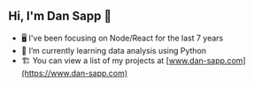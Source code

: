 ## Hi, I'm Dan Sapp 👋

- 🖥️ I've been focusing on Node/React for the last 7 years
- 🌱 I’m currently learning data analysis using Python
- 🏗️ You can view a list of my projects at [www.dan-sapp.com](https://www.dan-sapp.com)
